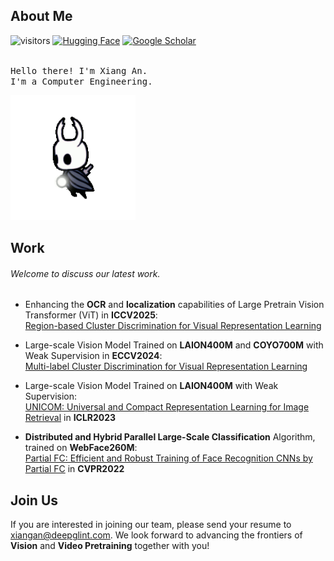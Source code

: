 ## About Me
![visitors](https://visitor-badge.laobi.icu/badge?page_id=anxiangsir.anxiangsir)
[![Hugging Face](https://img.shields.io/badge/Hugging%20Face-xiangan-yellow)](https://huggingface.co/xiangan)
[![Google Scholar](https://img.shields.io/badge/Google%20Scholar-xiangan-blue)](https://scholar.google.com.hk/citations?user=1ckaPgwAAAAJ&hl=en)



<p align="left">
<br>
<samp>
Hello there! I'm Xiang An.
<br>I'm a Computer Engineering.<br>  
</samp>

</p>



<!--
<img src="https://raw.githubusercontent.com/TanZng/TanZng/master/assets/hollor_knight3.gif" width="200" alt=""/>
-->
<img src="knight_flower.gif" width="200" alt=""/>

## Work

###### Welcome to discuss our latest work.

- Enhancing the **OCR** and **localization** capabilities of Large Pretrain Vision Transformer (ViT) in **ICCV2025**:  
[Region-based Cluster Discrimination for Visual Representation Learning](https://github.com/deepglint/MVT)

- Large-scale Vision Model Trained on **LAION400M** and **COYO700M** with Weak Supervision in **ECCV2024**:  
[Multi-label Cluster Discrimination for Visual Representation Learning](https://github.com/deepglint/unicom)


- Large-scale Vision Model Trained on **LAION400M** with Weak Supervision:  
[UNICOM: Universal and Compact Representation Learning for Image Retrieval](https://arxiv.org/pdf/2304.05884) in **ICLR2023**


- **Distributed and Hybrid Parallel Large-Scale Classification** Algorithm, trained on **WebFace260M**:  
[Partial FC: Efficient and Robust Training of Face Recognition CNNs by Partial FC](https://openaccess.thecvf.com/content/CVPR2022/papers/An_Killing_Two_Birds_With_One_Stone_Efficient_and_Robust_Training_CVPR_2022_paper.pdf) in **CVPR2022**    


## Join Us

If you are interested in joining our team, please send your resume to xiangan@deepglint.com. We look forward to advancing the frontiers of **Vision** and **Video Pretraining** together with you!







